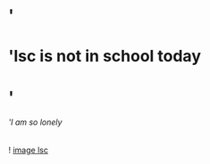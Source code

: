 # '<h1>'lsc is not in school today
# '<h6>'I am so lonely
! [image  lsc](https://raw.kkgithub.com/Ricky1208-k/image-l/main/1.jpg)
